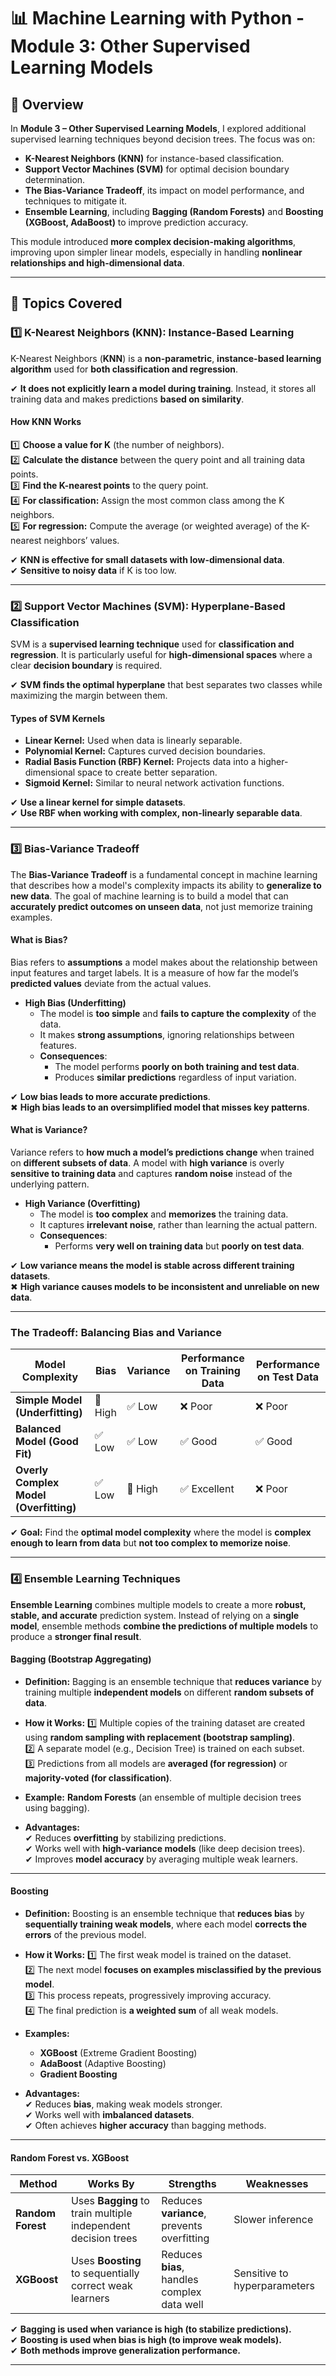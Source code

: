 # 📊 Machine Learning with Python - Module 3: Other Supervised Learning Models

## 📖 Overview

In **Module 3 – Other Supervised Learning Models**, I explored additional supervised learning techniques beyond decision trees. The focus was on:

- **K-Nearest Neighbors (KNN)** for instance-based classification.
- **Support Vector Machines (SVM)** for optimal decision boundary determination.
- **The Bias-Variance Tradeoff**, its impact on model performance, and techniques to mitigate it.
- **Ensemble Learning**, including **Bagging (Random Forests)** and **Boosting (XGBoost, AdaBoost)** to improve prediction accuracy.

This module introduced **more complex decision-making algorithms**, improving upon simpler linear models, especially in handling **nonlinear relationships and high-dimensional data**.

---

## 📌 Topics Covered

### 1️⃣ **K-Nearest Neighbors (KNN): Instance-Based Learning**

K-Nearest Neighbors (**KNN**) is a **non-parametric**, **instance-based learning algorithm** used for **both classification and regression**.

✔ **It does not explicitly learn a model during training**. Instead, it stores all training data and makes predictions **based on similarity**.

#### **How KNN Works**

1️⃣ **Choose a value for K** (the number of neighbors).  
2️⃣ **Calculate the distance** between the query point and all training data points.  
3️⃣ **Find the K-nearest points** to the query point.  
4️⃣ **For classification:** Assign the most common class among the K neighbors.  
5️⃣ **For regression:** Compute the average (or weighted average) of the K-nearest neighbors’ values.

✔ **KNN is effective for small datasets with low-dimensional data**.  
✔ **Sensitive to noisy data** if K is too low.

---

### 2️⃣ **Support Vector Machines (SVM): Hyperplane-Based Classification**

SVM is a **supervised learning technique** used for **classification and regression**. It is particularly useful for **high-dimensional spaces** where a clear **decision boundary** is required.

✔ **SVM finds the optimal hyperplane** that best separates two classes while maximizing the margin between them.

#### **Types of SVM Kernels**

- **Linear Kernel:** Used when data is linearly separable.
- **Polynomial Kernel:** Captures curved decision boundaries.
- **Radial Basis Function (RBF) Kernel:** Projects data into a higher-dimensional space to create better separation.
- **Sigmoid Kernel:** Similar to neural network activation functions.

✔ **Use a linear kernel for simple datasets**.  
✔ **Use RBF when working with complex, non-linearly separable data**.

---

### 3️⃣ **Bias-Variance Tradeoff**

The **Bias-Variance Tradeoff** is a fundamental concept in machine learning that describes how a model's complexity impacts its ability to **generalize to new data**. The goal of machine learning is to build a model that can **accurately predict outcomes on unseen data**, not just memorize training examples.

#### **What is Bias?**

Bias refers to **assumptions** a model makes about the relationship between input features and target labels. It is a measure of how far the model’s **predicted values** deviate from the actual values.

- **High Bias (Underfitting)**
  - The model is **too simple** and **fails to capture the complexity** of the data.
  - It makes **strong assumptions**, ignoring relationships between features.
  - **Consequences**:
    - The model performs **poorly on both training and test data**.
    - Produces **similar predictions** regardless of input variation.

✔ **Low bias leads to more accurate predictions**.  
✖ **High bias leads to an oversimplified model that misses key patterns**.

#### **What is Variance?**

Variance refers to **how much a model’s predictions change** when trained on **different subsets of data**. A model with **high variance** is overly **sensitive to training data** and captures **random noise** instead of the underlying pattern.

- **High Variance (Overfitting)**
  - The model is **too complex** and **memorizes** the training data.
  - It captures **irrelevant noise**, rather than learning the actual pattern.
  - **Consequences**:
    - Performs **very well on training data** but **poorly on test data**.

✔ **Low variance means the model is stable across different training datasets**.  
✖ **High variance causes models to be inconsistent and unreliable on new data**.

---

### **The Tradeoff: Balancing Bias and Variance**

| **Model Complexity**                   | **Bias** | **Variance** | **Performance on Training Data** | **Performance on Test Data** |
| -------------------------------------- | -------- | ------------ | -------------------------------- | ---------------------------- |
| **Simple Model (Underfitting)**        | 🔴 High  | ✅ Low       | ❌ Poor                          | ❌ Poor                      |
| **Balanced Model (Good Fit)**          | ✅ Low   | ✅ Low       | ✅ Good                          | ✅ Good                      |
| **Overly Complex Model (Overfitting)** | ✅ Low   | 🔴 High      | ✅ Excellent                     | ❌ Poor                      |

✔ **Goal:** Find the **optimal model complexity** where the model is **complex enough to learn from data** but **not too complex to memorize noise**.

---

### 4️⃣ **Ensemble Learning Techniques**

**Ensemble Learning** combines multiple models to create a more **robust, stable, and accurate** prediction system. Instead of relying on a **single model**, ensemble methods **combine the predictions of multiple models** to produce a **stronger final result**.

#### **Bagging (Bootstrap Aggregating)**

- **Definition:** Bagging is an ensemble technique that **reduces variance** by training multiple **independent models** on different **random subsets of data**.
- **How it Works:**
  1️⃣ Multiple copies of the training dataset are created using **random sampling with replacement (bootstrap sampling)**.  
  2️⃣ A separate model (e.g., Decision Tree) is trained on each subset.  
  3️⃣ Predictions from all models are **averaged (for regression)** or **majority-voted (for classification)**.

- **Example:** **Random Forests** (an ensemble of multiple decision trees using bagging).
- **Advantages:**  
  ✔ Reduces **overfitting** by stabilizing predictions.  
  ✔ Works well with **high-variance models** (like deep decision trees).  
  ✔ Improves **model accuracy** by averaging multiple weak learners.

---

#### **Boosting**

- **Definition:** Boosting is an ensemble technique that **reduces bias** by **sequentially training weak models**, where each model **corrects the errors** of the previous model.
- **How it Works:**
  1️⃣ The first weak model is trained on the dataset.  
  2️⃣ The next model **focuses on examples misclassified by the previous model**.  
  3️⃣ This process repeats, progressively improving accuracy.  
  4️⃣ The final prediction is **a weighted sum** of all weak models.

- **Examples:**

  - **XGBoost** (Extreme Gradient Boosting)
  - **AdaBoost** (Adaptive Boosting)
  - **Gradient Boosting**

- **Advantages:**  
  ✔ Reduces **bias**, making weak models stronger.  
  ✔ Works well with **imbalanced datasets**.  
  ✔ Often achieves **higher accuracy** than bagging methods.

---

#### **Random Forest vs. XGBoost**

| **Method**        | **Works By**                                                  | **Strengths**                               | **Weaknesses**               |
| ----------------- | ------------------------------------------------------------- | ------------------------------------------- | ---------------------------- |
| **Random Forest** | Uses **Bagging** to train multiple independent decision trees | Reduces **variance**, prevents overfitting  | Slower inference             |
| **XGBoost**       | Uses **Boosting** to sequentially correct weak learners       | Reduces **bias**, handles complex data well | Sensitive to hyperparameters |

✔ **Bagging is used when variance is high (to stabilize predictions).**  
✔ **Boosting is used when bias is high (to improve weak models).**  
✔ **Both methods improve generalization performance.**

---
